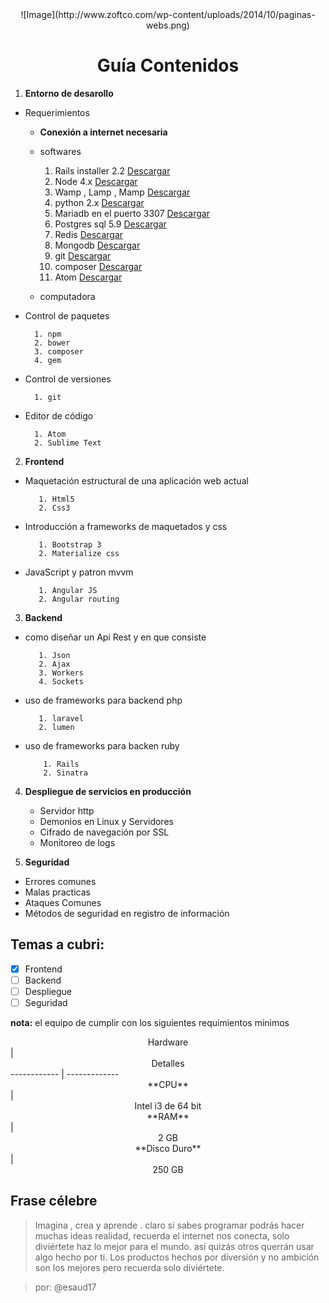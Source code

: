 <center>![Image](http://www.zoftco.com/wp-content/uploads/2014/10/paginas-webs.png)</center>

# <center>  Guía Contenidos</center>

1. **Entorno de desarollo**

  - Requerimientos

      - **Conexión a internet necesaria**
      - softwares

        1.  Rails installer 2.2 [Descargar](http://railsinstaller.org/en)
        2.  Node 4.x [Descargar](https://nodejs.org/es/)
        3.  Wamp , Lamp , Mamp [Descargar](http://www.wampserver.com/)
        4.  python 2.x [Descargar](https://www.python.org/)
        5.  Mariadb en el puerto 3307 [Descargar](https://downloads.mariadb.org/mariadb/10.1.18/)
        6.  Postgres sql 5.9 [Descargar](https://www.postgresql.org/download/)
        7.  Redis [Descargar](https://github.com/rgl/redis/downloads)
        8.  Mongodb [Descargar](https://www.mongodb.com/es)
        9.  git [Descargar](https://git-scm.com/)
        10. composer [Descargar](https://getcomposer.org/download/)
        10. Atom [Descargar](https://atom.io/)

      - computadora


  - Control de paquetes

          1. npm
          2. bower
          3. composer
          4. gem

  - Control de versiones

          1. git

  - Editor de código

          1. Atom
          2. Sublime Text

2. **Frontend**

  - Maquetación estructural de una aplicación web actual

           1. Html5
           2. Css3

  - Introducción a frameworks de maquetados y css

           1. Bootstrap 3
           2. Materialize css

  - JavaScript y patron mvvm

           1. Angular JS
           2. Angular routing

3. **Backend**

  - como diseñar un Api Rest y en que consiste

           1. Json
           2. Ajax
           3. Workers
           4. Sockets

  - uso de frameworks para backend php

           1. laravel
           2. lumen

  - uso de frameworks para backen ruby

            1. Rails
            2. Sinatra

4. **Despliegue de servicios en producción**

    - Servidor http
    - Demonios en Linux y Servidores
    - Cifrado de navegación por SSL
    - Monitoreo de logs

5. **Seguridad**

  - Errores comunes
  - Malas practicas
  - Ataques Comunes
  - Métodos de seguridad en registro de información

## Temas a cubri:

- [x] Frontend
- [ ] Backend
- [ ] Despliegue
- [ ] Seguridad

**nota:** el equipo de cumplir con los siguientes requimientos minimos

<center>Hardware</center>  | <center>Detalles</center>
------------ | -------------
<center>**CPU**</center> |<center> Intel i3 de 64 bit </center>
<center>**RAM**</center> |<center> 2 GB</center>
<center>**Disco Duro**</center> |<center> 250 GB </center>


## Frase célebre

>Imagina , crea y aprende . claro si sabes programar podrás hacer muchas ideas realidad, recuerda el internet nos conecta, solo diviértete haz lo mejor para el mundo. así quizás otros querrán usar algo hecho por ti. Los productos hechos por diversión y no ambición son los mejores pero recuerda solo diviértete.

> por: @esaud17
